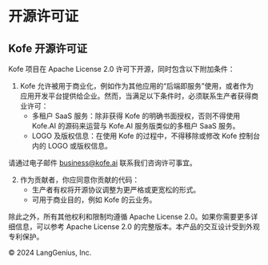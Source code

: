 # 开源许可证

## Kofe 开源许可证

Kofe 项目在 Apache License 2.0 许可下开源，同时包含以下附加条件：

1. Kofe 允许被用于商业化，例如作为其他应用的“后端即服务”使用，或者作为应用开发平台提供给企业。然而，当满足以下条件时，必须联系生产者获得商业许可：
   * 多租户 SaaS 服务：除非获得 Kofe 的明确书面授权，否则不得使用 Kofe.AI 的源码来运营与 Kofe.AI 服务版类似的多租户 SaaS 服务。
   * LOGO 及版权信息：在使用 Kofe 的过程中，不得移除或修改 Kofe 控制台内的 LOGO 或版权信息。

请通过电子邮件 [business@kofe.ai](mailto:business@kofe.ai) 联系我们咨询许可事宜。

2. 作为贡献者，你应同意你贡献的代码：
   * 生产者有权将开源协议调整为更严格或更宽松的形式。
   * 可用于商业目的，例如 Kofe 的云业务。

除此之外，所有其他权利和限制均遵循 Apache License 2.0。如果你需要更多详细信息，可以参考 Apache License 2.0 的完整版本。本产品的交互设计受到外观专利保护。

© 2024 LangGenius, Inc.
